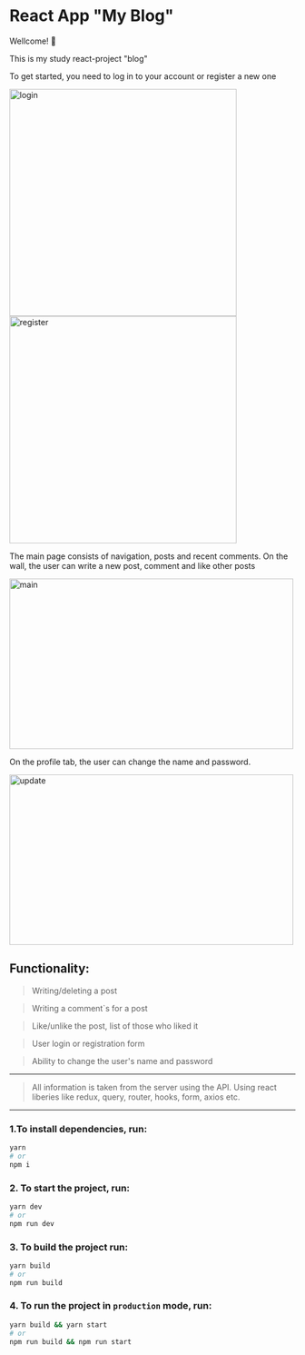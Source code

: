 # React App "My Blog"

Wellcome! 🚀


This is my study react-project "blog"

To get started, you need to log in to your account or register a new one 
<div>
<img src="https://github.com/pavel-surzhenko/react-2/blob/main/screens/login.png" alt='login' width="400" height='400'>
<img src="https://github.com/pavel-surzhenko/react-2/blob/main/screens/register.png" alt='register' width="400" height='400'>
</div>


The main page consists of navigation, posts and recent comments. On the wall, the user can write a new post, comment and like other posts

<img src="https://github.com/pavel-surzhenko/react-2/blob/main/screens/main.png" alt='main' width="500" height='300'>

On the profile tab, the user can change the name and password.

<img src="https://github.com/pavel-surzhenko/react-2/blob/main/screens/update.png" alt='update' width="500" height='300'>


## Functionality: 

> Writing/deleting a post

> Writing a comment`s for a post

> Like/unlike the post, list of those who liked it

> User login or registration form

> Ability to change the user's name and password

---

> All information is taken from the server using the API. Using react liberies like redux, query, router, hooks, form, axios etc.

---

### 1.To install dependencies, run:

```sh
yarn
# or
npm i
```

### 2. To start the project, run:

```sh
yarn dev
# or
npm run dev
```

### 3. To build the project run:

```sh
yarn build
# or
npm run build
```

### 4. To run the project in `production` mode, run:

```sh
yarn build && yarn start  
# or
npm run build && npm run start
```
